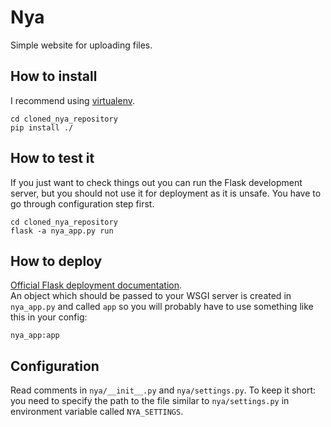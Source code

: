 # Nya
Simple website for uploading files.


## How to install
I recommend using [virtualenv][virtualenv].

    cd cloned_nya_repository
    pip install ./


## How to test it
If you just want to check things out you can run the Flask development server,
but you should not use it for deployment as it is unsafe. You have to go through
configuration step first.

    cd cloned_nya_repository
    flask -a nya_app.py run


## How to deploy
[Official Flask deployment documentation][flask_deploy].  
An object which should be passed to your WSGI server is created in `nya_app.py`
and called `app` so you will probably have to use something like this in your
config:

    nya_app:app


## Configuration
Read comments in `nya/__init__.py` and `nya/settings.py`. To keep it short:
you need to specify the path to the file similar to `nya/settings.py` in
environment variable called `NYA_SETTINGS`.


[virtualenv]: https://virtualenv.pypa.io/en/latest/
[flask_deploy]: http://flask.pocoo.org/docs/dev/deploying/
